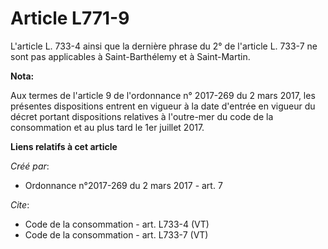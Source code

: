# Article L771-9

L'article L. 733-4 ainsi que la dernière phrase du 2° de l'article L. 733-7 ne sont pas applicables à Saint-Barthélemy et à
Saint-Martin.

**Nota:**

Aux termes de l'article 9 de l'ordonnance n° 2017-269 du 2 mars 2017,  les présentes dispositions entrent en vigueur à la
date d'entrée en  vigueur du décret portant dispositions relatives à l'outre-mer du code  de la consommation et au plus tard
le 1er juillet 2017.

**Liens relatifs à cet article**

_Créé par_:

  - Ordonnance n°2017-269 du 2 mars 2017 - art. 7

_Cite_:

  - Code de la consommation - art. L733-4 (VT)
  - Code de la consommation - art. L733-7 (VT)
